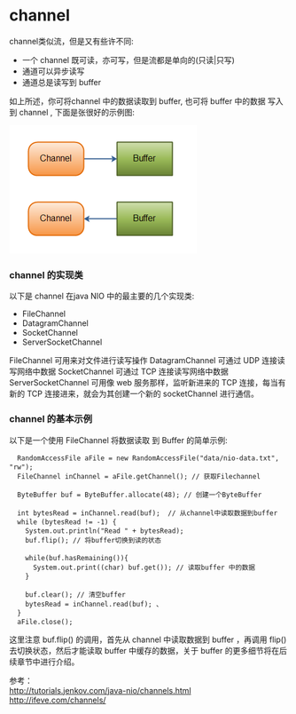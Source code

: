 # channel

channel类似流，但是又有些许不同:
- 一个 channel 既可读，亦可写，但是流都是单向的(只读|只写)
- 通道可以异步读写
- 通道总是读写到 buffer 

如上所述，你可将channel 中的数据读取到 buffer, 也可将 buffer 中的数据 写入到 channel , 下面是张很好的示例图:

![](./pic/overview-channels-buffers.png)

### channel 的实现类

以下是 channel 在java NIO 中的最主要的几个实现类:
- FileChannel
- DatagramChannel
- SocketChannel
- ServerSocketChannel

FileChannel 可用来对文件进行读写操作
DatagramChannel 可通过 UDP 连接读写网络中数据
SocketChannel 可通过 TCP 连接读写网络中数据
ServerSocketChannel 可用像 web 服务那样，监听新进来的 TCP 连接，每当有新的 TCP 连接进来，就会为其创建一个新的 socketChannel 进行通信。

### channel 的基本示例

以下是一个使用 FileChannel 将数据读取 到 Buffer 的简单示例:
```
  RandomAccessFile aFile = new RandomAccessFile("data/nio-data.txt", "rw");
  FileChannel inChannel = aFile.getChannel(); // 获取Filechannel

  ByteBuffer buf = ByteBuffer.allocate(48); // 创建一个ByteBuffer

  int bytesRead = inChannel.read(buf);  // 从channel中读取数据到buffer
  while (bytesRead != -1) {
    System.out.println("Read " + bytesRead);
    buf.flip(); // 将buffer切换到读的状态

    while(buf.hasRemaining()){
      System.out.print((char) buf.get()); // 读取buffer 中的数据
    }

    buf.clear(); // 清空buffer
    bytesRead = inChannel.read(buf); 、
  }
  aFile.close();
```

这里注意 buf.flip() 的调用，首先从 channel 中读取数据到 buffer ，再调用 flip() 去切换状态，然后才能读取 buffer 中缓存的数据，关于 buffer 的更多细节将在后续章节中进行介绍。

参考：
<br><http://tutorials.jenkov.com/java-nio/channels.html>
<br><http://ifeve.com/channels/>
